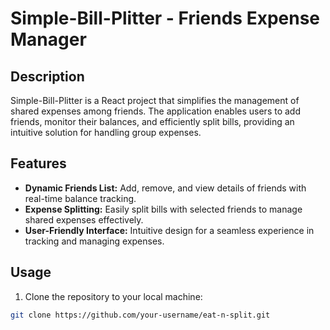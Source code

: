 # Simple-Bill-Plitter - Friends Expense Manager

## Description

Simple-Bill-Plitter is a React project that simplifies the management of shared expenses among friends. The application enables users to add friends, monitor their balances, and efficiently split bills, providing an intuitive solution for handling group expenses.

## Features

- **Dynamic Friends List:** Add, remove, and view details of friends with real-time balance tracking.
- **Expense Splitting:** Easily split bills with selected friends to manage shared expenses effectively.
- **User-Friendly Interface:** Intuitive design for a seamless experience in tracking and managing expenses.

## Usage

1. Clone the repository to your local machine:

```bash
git clone https://github.com/your-username/eat-n-split.git
